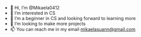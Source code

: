 - 👋 Hi, I’m @Mikaela0412
- 👀 I’m interested in CS
- 🌱 I’m a beginner in CS and looking forward to learning more
- 💞️ I’m looking to make more projects
- 📫 You can reach me in my email mikaelasuann@gmail.com

<!---
Mikaela0412/Mikaela0412 is a ✨ special ✨ repository because its `README.md` (this file) appears on your GitHub profile.
You can click the Preview link to take a look at your changes.
--->
